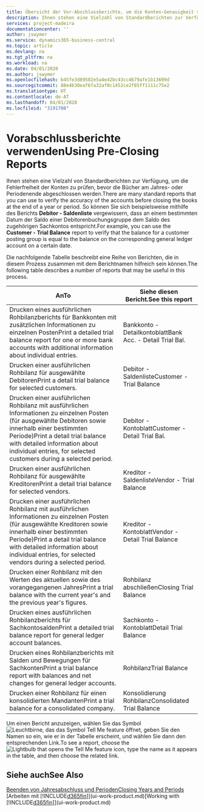 ```yaml
---
title: Übersicht der Vor-Abschlussberichte, um die Konten-Genauigkeit sicherzustellen| Microsoft Docs
description: Ihnen stehen eine Vielzahl von Standardberichten zur Verfügung, um die Fehlerfreiheit der Konten zu prüfen, bevor die Bücher am Jahres- oder Periodenende abgeschlossen werden.
services: project-madeira
documentationcenter: ''
author: jswymer
ms.service: dynamics365-business-central
ms.topic: article
ms.devlang: na
ms.tgt_pltfrm: na
ms.workload: na
ms.date: 04/01/2020
ms.author: jswymer
ms.openlocfilehash: b45fe3d89502e5a4e42bc43cc4679afe1b13699d
ms.sourcegitcommit: 88e4b30eaf6fa32af0c1452ce2f85ff1111c75e2
ms.translationtype: HT
ms.contentlocale: de-AT
ms.lasthandoff: 04/01/2020
ms.locfileid: "3191708"
---
```

# <a name="using-pre-closing-reports"></a><span data-ttu-id="b0ebe-103">Vorabschlussberichte verwenden</span><span class="sxs-lookup"><span data-stu-id="b0ebe-103">Using Pre-Closing Reports</span></span>
<span data-ttu-id="b0ebe-104">Ihnen stehen eine Vielzahl von Standardberichten zur Verfügung, um die Fehlerfreiheit der Konten zu prüfen, bevor die Bücher am Jahres- oder Periodenende abgeschlossen werden.</span><span class="sxs-lookup"><span data-stu-id="b0ebe-104">There are many standard reports that you can use to verify the accuracy of the accounts before closing the books at the end of a year or period.</span></span> <span data-ttu-id="b0ebe-105">So können Sie sich beispielsweise mithilfe des Berichts **Debitor - Saldenliste** vergewissern, dass an einem bestimmten Datum der Saldo einer Debitorenbuchungsgruppe dem Saldo des zugehörigen Sachkontos entspricht.</span><span class="sxs-lookup"><span data-stu-id="b0ebe-105">For example, you can use the **Customer - Trial Balance** report to verify that the balance for a customer posting group is equal to the balance on the corresponding general ledger account on a certain date.</span></span>

<span data-ttu-id="b0ebe-106">Die nachfolgende Tabelle beschreibt eine Reihe von Berichten, die in diesem Prozess zusammen mit dem Berichtnamen hilfreich sein können.</span><span class="sxs-lookup"><span data-stu-id="b0ebe-106">The following table describes a number of reports that may be useful in this process.</span></span>

| <span data-ttu-id="b0ebe-107">An</span><span class="sxs-lookup"><span data-stu-id="b0ebe-107">To</span></span> | <span data-ttu-id="b0ebe-108">Siehe diesen Bericht.</span><span class="sxs-lookup"><span data-stu-id="b0ebe-108">See this report</span></span> |
| --- | --- |
| <span data-ttu-id="b0ebe-109">Drucken eines ausführlichen Rohbilanzberichts für Bankkonten mit zusätzlichen Informationen zu einzelnen Posten</span><span class="sxs-lookup"><span data-stu-id="b0ebe-109">Print a detailed trial balance report for one or more bank accounts with additional information about individual entries.</span></span> |<span data-ttu-id="b0ebe-110">Bankkonto - Detailkontoblatt</span><span class="sxs-lookup"><span data-stu-id="b0ebe-110">Bank Acc. - Detail Trial Bal.</span></span> |
| <span data-ttu-id="b0ebe-111">Drucken einer ausführlichen Rohbilanz für ausgewählte Debitoren</span><span class="sxs-lookup"><span data-stu-id="b0ebe-111">Print a detail trial balance for selected customers.</span></span> |<span data-ttu-id="b0ebe-112">Debitor - Saldenliste</span><span class="sxs-lookup"><span data-stu-id="b0ebe-112">Customer - Trial Balance</span></span> |
| <span data-ttu-id="b0ebe-113">Drucken einer ausführlichen Rohbilanz mit ausführlichen Informationen zu einzelnen Posten (für ausgewählte Debitoren sowie innerhalb einer bestimmten Periode)</span><span class="sxs-lookup"><span data-stu-id="b0ebe-113">Print a detail trial balance with detailed information about individual entries, for selected customers during a selected period.</span></span> |<span data-ttu-id="b0ebe-114">Debitor - Kontoblatt</span><span class="sxs-lookup"><span data-stu-id="b0ebe-114">Customer - Detail Trial Bal.</span></span> |
| <span data-ttu-id="b0ebe-115">Drucken einer ausführlichen Rohbilanz für ausgewählte Kreditoren</span><span class="sxs-lookup"><span data-stu-id="b0ebe-115">Print a detail trial balance for selected vendors.</span></span> |<span data-ttu-id="b0ebe-116">Kreditor - Saldenliste</span><span class="sxs-lookup"><span data-stu-id="b0ebe-116">Vendor - Trial Balance</span></span> |
| <span data-ttu-id="b0ebe-117">Drucken einer ausführlichen Rohbilanz mit ausführlichen Informationen zu einzelnen Posten (für ausgewählte Kreditoren sowie innerhalb einer bestimmten Periode)</span><span class="sxs-lookup"><span data-stu-id="b0ebe-117">Print a detail trial balance with detailed information about individual entries, for selected vendors during a selected period.</span></span> |<span data-ttu-id="b0ebe-118">Kreditor - Kontoblatt</span><span class="sxs-lookup"><span data-stu-id="b0ebe-118">Vendor - Detail Trial Balance</span></span> |
| <span data-ttu-id="b0ebe-119">Drucken einer Rohbilanz mit den Werten des aktuellen sowie des vorangegangenen Jahres</span><span class="sxs-lookup"><span data-stu-id="b0ebe-119">Print a trial balance with the current year's and the previous year's figures.</span></span> |<span data-ttu-id="b0ebe-120">Rohbilanz abschließen</span><span class="sxs-lookup"><span data-stu-id="b0ebe-120">Closing Trial Balance</span></span> |
| <span data-ttu-id="b0ebe-121">Drucken eines ausführlichen Rohbilanzberichts für Sachkontosalden</span><span class="sxs-lookup"><span data-stu-id="b0ebe-121">Print a detailed trial balance report for general ledger account balances.</span></span> |<span data-ttu-id="b0ebe-122">Sachkonto - Kontoblatt</span><span class="sxs-lookup"><span data-stu-id="b0ebe-122">Detail Trial Balance</span></span> |
| <span data-ttu-id="b0ebe-123">Drucken eines Rohbilanzberichts mit Salden und Bewegungen für Sachkonten</span><span class="sxs-lookup"><span data-stu-id="b0ebe-123">Print a trial balance report with balances and net changes for general ledger accounts.</span></span> |<span data-ttu-id="b0ebe-124">Rohbilanz</span><span class="sxs-lookup"><span data-stu-id="b0ebe-124">Trial Balance</span></span> |
| <span data-ttu-id="b0ebe-125">Drucken einer Rohbilanz für einen konsolidierten Mandanten</span><span class="sxs-lookup"><span data-stu-id="b0ebe-125">Print a trial balance for a consolidated company.</span></span> |<span data-ttu-id="b0ebe-126">Konsolidierung Rohbilanz</span><span class="sxs-lookup"><span data-stu-id="b0ebe-126">Consolidated Trial Balance</span></span> |

<span data-ttu-id="b0ebe-127">Um einen Bericht anzuzeigen, wählen Sie das Symbol ![Leuchtbirne, das das Symbol Tell Me feature](media/ui-search/search_small.png "Tell Me-Funktion") öffnet, geben Sie den Namen so ein, wie er in der Tabelle erscheint, und wählen Sie dann den entsprechenden Link.</span><span class="sxs-lookup"><span data-stu-id="b0ebe-127">To see a report, choose the ![Lightbulb that opens the Tell Me feature](media/ui-search/search_small.png "Tell me what you want to do") icon, type the name as it appears in the table, and then choose the related link.</span></span>

## <a name="see-also"></a><span data-ttu-id="b0ebe-128">Siehe auch</span><span class="sxs-lookup"><span data-stu-id="b0ebe-128">See Also</span></span>
[<span data-ttu-id="b0ebe-129">Beenden von Jahresabschluss und Perioden</span><span class="sxs-lookup"><span data-stu-id="b0ebe-129">Closing Years and Periods</span></span>](year-close-years-periods.md)  
<span data-ttu-id="b0ebe-130">[Arbeiten mit [!INCLUDE[d365fin](includes/d365fin_md.md)]](ui-work-product.md)</span><span class="sxs-lookup"><span data-stu-id="b0ebe-130">[Working with [!INCLUDE[d365fin](includes/d365fin_md.md)]](ui-work-product.md)</span></span>

